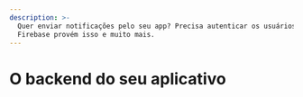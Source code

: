 ```yaml
---
description: >-
  Quer enviar notificações pelo seu app? Precisa autenticar os usuários? O
  Firebase provém isso e muito mais.
---
```


# O backend do seu aplicativo

